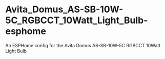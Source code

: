 # Avita_Domus_AS-SB-10W-5C_RGBCCT_10Watt_Light_Bulb-esphome
An ESPHome config for the Avita Domus AS-SB-10W-5C RGBCCT 10Watt Light Bulb
